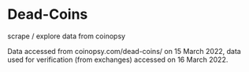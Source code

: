 # Dead-Coins
scrape / explore data from coinopsy

Data accessed from coinopsy.com/dead-coins/ on 15 March 2022, data used for verification (from exchanges) accessed on 16 March 2022. 
